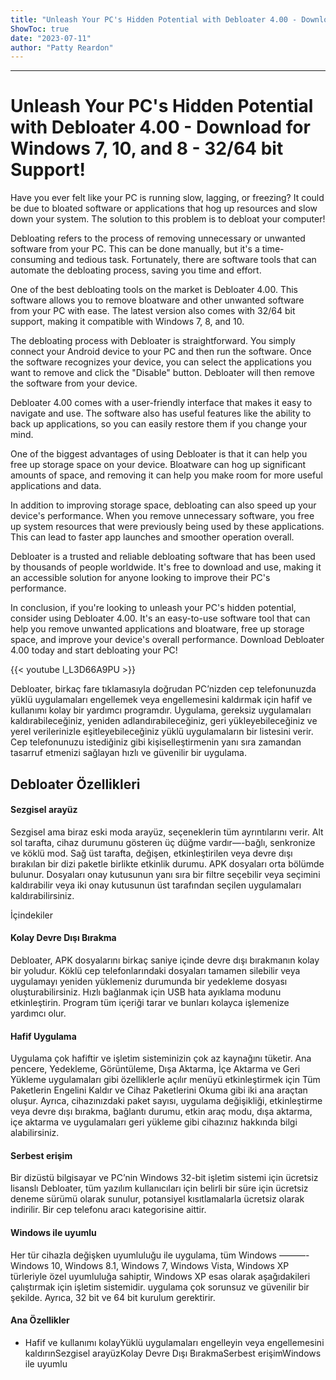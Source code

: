 ```yaml
---
title: "Unleash Your PC's Hidden Potential with Debloater 4.00 - Download for Windows 7, 10, and 8 - 32/64 bit Support!"
ShowToc: true 
date: "2023-07-11"
author: "Patty Reardon"
---
```

*****
# Unleash Your PC's Hidden Potential with Debloater 4.00 - Download for Windows 7, 10, and 8 - 32/64 bit Support!

Have you ever felt like your PC is running slow, lagging, or freezing? It could be due to bloated software or applications that hog up resources and slow down your system. The solution to this problem is to debloat your computer!

Debloating refers to the process of removing unnecessary or unwanted software from your PC. This can be done manually, but it's a time-consuming and tedious task. Fortunately, there are software tools that can automate the debloating process, saving you time and effort.

One of the best debloating tools on the market is Debloater 4.00. This software allows you to remove bloatware and other unwanted software from your PC with ease. The latest version also comes with 32/64 bit support, making it compatible with Windows 7, 8, and 10.

The debloating process with Debloater is straightforward. You simply connect your Android device to your PC and then run the software. Once the software recognizes your device, you can select the applications you want to remove and click the "Disable" button. Debloater will then remove the software from your device.

Debloater 4.00 comes with a user-friendly interface that makes it easy to navigate and use. The software also has useful features like the ability to back up applications, so you can easily restore them if you change your mind.

One of the biggest advantages of using Debloater is that it can help you free up storage space on your device. Bloatware can hog up significant amounts of space, and removing it can help you make room for more useful applications and data.

In addition to improving storage space, debloating can also speed up your device's performance. When you remove unnecessary software, you free up system resources that were previously being used by these applications. This can lead to faster app launches and smoother operation overall.

Debloater is a trusted and reliable debloating software that has been used by thousands of people worldwide. It's free to download and use, making it an accessible solution for anyone looking to improve their PC's performance.

In conclusion, if you're looking to unleash your PC's hidden potential, consider using Debloater 4.00. It's an easy-to-use software tool that can help you remove unwanted applications and bloatware, free up storage space, and improve your device's overall performance. Download Debloater 4.00 today and start debloating your PC!

{{< youtube l_L3D66A9PU >}} 



Debloater, birkaç fare tıklamasıyla doğrudan PC’nizden cep telefonunuzda yüklü uygulamaları engellemek veya engellemesini kaldırmak için hafif ve kullanımı kolay bir yardımcı programdır. Uygulama, gereksiz uygulamaları kaldırabileceğiniz, yeniden adlandırabileceğiniz, geri yükleyebileceğiniz ve yerel verilerinizle eşitleyebileceğiniz yüklü uygulamaların bir listesini verir. Cep telefonunuzu istediğiniz gibi kişiselleştirmenin yanı sıra zamandan tasarruf etmenizi sağlayan hızlı ve güvenilir bir uygulama.
 
## Debloater Özellikleri
 
#### Sezgisel arayüz
 
Sezgisel ama biraz eski moda arayüz, seçeneklerin tüm ayrıntılarını verir. Alt sol tarafta, cihaz durumunu gösteren üç düğme vardır—-bağlı, senkronize ve köklü mod. Sağ üst tarafta, değişen, etkinleştirilen veya devre dışı bırakılan bir dizi paketle birlikte etkinlik durumu. APK dosyaları orta bölümde bulunur. Dosyaları onay kutusunun yanı sıra bir filtre seçebilir veya seçimini kaldırabilir veya iki onay kutusunun üst tarafından seçilen uygulamaları kaldırabilirsiniz.
 
İçindekiler
 
#### Kolay Devre Dışı Bırakma
 
Debloater, APK dosyalarını birkaç saniye içinde devre dışı bırakmanın kolay bir yoludur. Köklü cep telefonlarındaki dosyaları tamamen silebilir veya uygulamayı yeniden yüklemeniz durumunda bir yedekleme dosyası oluşturabilirsiniz. Hızlı bağlanmak için USB hata ayıklama modunu etkinleştirin. Program tüm içeriği tarar ve bunları kolayca işlemenize yardımcı olur.
 
#### Hafif Uygulama
 
Uygulama çok hafiftir ve işletim sisteminizin çok az kaynağını tüketir. Ana pencere, Yedekleme, Görüntüleme, Dışa Aktarma, İçe Aktarma ve Geri Yükleme uygulamaları gibi özelliklerle açılır menüyü etkinleştirmek için Tüm Paketlerin Engelini Kaldır ve Cihaz Paketlerini Okuma gibi iki ana araçtan oluşur. Ayrıca, cihazınızdaki paket sayısı, uygulama değişikliği, etkinleştirme veya devre dışı bırakma, bağlantı durumu, etkin araç modu, dışa aktarma, içe aktarma ve uygulamaları geri yükleme gibi cihazınız hakkında bilgi alabilirsiniz.
 
#### Serbest erişim
 
Bir dizüstü bilgisayar ve PC’nin Windows 32-bit işletim sistemi için ücretsiz lisanslı Debloater, tüm yazılım kullanıcıları için belirli bir süre için ücretsiz deneme sürümü olarak sunulur, potansiyel kısıtlamalarla ücretsiz olarak indirilir. Bir cep telefonu aracı kategorisine aittir.
 
#### Windows ile uyumlu
 
Her tür cihazla değişken uyumluluğu ile uygulama, tüm Windows ———- Windows 10, Windows 8.1, Windows 7, Windows Vista, Windows XP türleriyle özel uyumluluğa sahiptir, Windows XP esas olarak aşağıdakileri çalıştırmak için işletim sistemidir. uygulama çok sorunsuz ve güvenilir bir şekilde. Ayrıca, 32 bit ve 64 bit kurulum gerektirir.
 
#### Ana Özellikler
 
- Hafif ve kullanımı kolayYüklü uygulamaları engelleyin veya engellemesini kaldırınSezgisel arayüzKolay Devre Dışı BırakmaSerbest erişimWindows ile uyumlu




